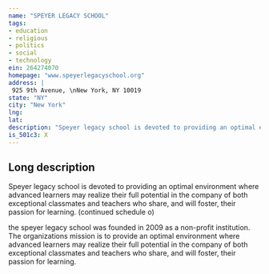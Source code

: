 ```yaml
---
name: "SPEYER LEGACY SCHOOL"
tags:
- education
- religious
- politics
- social
- technology
ein: 264274070
homepage: "www.speyerlegacyschool.org"
address: |
 925 9th Avenue, \nNew York, NY 10019
state: "NY"
city: "New York"
lng: 
lat: 
description: "Speyer legacy school is devoted to providing an optimal environment where advanced learners may realize their full potential in the company of both exceptional classmates and teachers who share, and will foster, their passion for learning. (continued schedule o)"
is_501c3: X
---
```


## Long description

Speyer legacy school is devoted to providing an optimal environment where advanced learners may realize their full potential in the company of both exceptional classmates and teachers who share, and will foster, their passion for learning. (continued schedule o)
  
  the speyer legacy school was founded in 2009 as a non-profit institution. The organizations mission is to provide an optimal environment where advanced learners may realize their full potential in the company of both exceptional classmates and teachers who share, and will foster, their passion for learning. 
